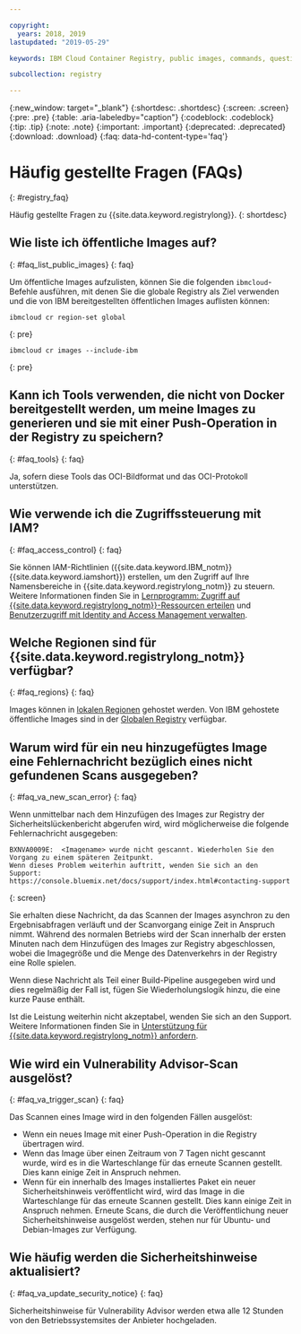 ```yaml
---

copyright:
  years: 2018, 2019
lastupdated: "2019-05-29"

keywords: IBM Cloud Container Registry, public images, commands, questions, registry, faq, Vulnerability Advisor,

subcollection: registry

---
```


{:new_window: target="_blank"}
{:shortdesc: .shortdesc}
{:screen: .screen}
{:pre: .pre}
{:table: .aria-labeledby="caption"}
{:codeblock: .codeblock}
{:tip: .tip}
{:note: .note}
{:important: .important}
{:deprecated: .deprecated}
{:download: .download}
{:faq: data-hd-content-type='faq'}

# Häufig gestellte Fragen (FAQs)
{: #registry_faq}

Häufig gestellte Fragen zu {{site.data.keyword.registrylong}}.
{: shortdesc}

## Wie liste ich öffentliche Images auf?
{: #faq_list_public_images}
{: faq}

Um öffentliche Images aufzulisten, können Sie die folgenden `ibmcloud`-Befehle ausführen, mit denen Sie die globale Registry als Ziel verwenden und die von IBM bereitgestellten öffentlichen Images auflisten können:

```
ibmcloud cr region-set global
```
{: pre}

```
ibmcloud cr images --include-ibm
```
{: pre}

## Kann ich Tools verwenden, die nicht von Docker bereitgestellt werden, um meine Images zu generieren und sie mit einer Push-Operation in der Registry zu speichern?
{: #faq_tools}
{: faq}

Ja, sofern diese Tools das OCI-Bildformat und das OCI-Protokoll unterstützen.

## Wie verwende ich die Zugriffssteuerung mit IAM?
{: #faq_access_control}
{: faq}

Sie können IAM-Richtlinien ({{site.data.keyword.IBM_notm}} {{site.data.keyword.iamshort}}) erstellen, um den Zugriff auf Ihre Namensbereiche in {{site.data.keyword.registrylong_notm}} zu steuern. Weitere Informationen finden Sie in [Lernprogramm: Zugriff auf {{site.data.keyword.registrylong_notm}}-Ressourcen erteilen](/docs/services/Registry?topic=registry-iam_access) und [Benutzerzugriff mit Identity and Access Management verwalten](/docs/services/Registry?topic=registry-iam).

## Welche Regionen sind für {{site.data.keyword.registrylong_notm}} verfügbar?
{: #faq_regions}
{: faq}

Images können in [lokalen Regionen](/docs/services/Registry?topic=registry-registry_overview#registry_regions_local) gehostet werden. Von IBM gehostete öffentliche Images sind in der [Globalen Registry](/docs/services/Registry?topic=registry-registry_overview#registry_regions_global) verfügbar.

## Warum wird für ein neu hinzugefügtes Image eine Fehlernachricht bezüglich eines nicht gefundenen Scans ausgegeben?
{: #faq_va_new_scan_error}
{: faq}

Wenn unmittelbar nach dem Hinzufügen des Images zur Registry der Sicherheitslückenbericht abgerufen wird, wird möglicherweise die folgende Fehlernachricht ausgegeben:

```
BXNVA0009E:  <Imagename> wurde nicht gescannt. Wiederholen Sie den Vorgang zu einem späteren Zeitpunkt.
Wenn dieses Problem weiterhin auftritt, wenden Sie sich an den Support:
https://console.bluemix.net/docs/support/index.html#contacting-support
```
{: screen}

Sie erhalten diese Nachricht, da das Scannen der Images asynchron zu den Ergebnisabfragen verläuft und der Scanvorgang einige Zeit in Anspruch nimmt. Während des normalen Betriebs wird der Scan innerhalb der ersten Minuten nach dem Hinzufügen des Images zur Registry abgeschlossen, wobei die Imagegröße und die Menge des Datenverkehrs in der Registry eine Rolle spielen.

Wenn diese Nachricht als Teil einer Build-Pipeline ausgegeben wird und dies regelmäßig der Fall ist, fügen Sie Wiederholungslogik hinzu, die eine kurze Pause enthält.

Ist die Leistung weiterhin nicht akzeptabel, wenden Sie sich an den Support. Weitere Informationen finden Sie in [Unterstützung für {{site.data.keyword.registrylong_notm}} anfordern](/docs/services/Registry?topic=registry-ts_index#gettinghelp).

## Wie wird ein Vulnerability Advisor-Scan ausgelöst?
{: #faq_va_trigger_scan}
{: faq}

Das Scannen eines Image wird in den folgenden Fällen ausgelöst:

- Wenn ein neues Image mit einer Push-Operation in die Registry übertragen wird.
- Wenn das Image über einen Zeitraum von 7 Tagen nicht gescannt wurde, wird es in die Warteschlange für das erneute Scannen gestellt. Dies kann einige Zeit in Anspruch nehmen.
- Wenn für ein innerhalb des Images installiertes Paket ein neuer Sicherheitshinweis veröffentlicht wird, wird das Image in die Warteschlange für das erneute Scannen gestellt. Dies kann einige Zeit in Anspruch nehmen. Erneute Scans, die durch die Veröffentlichung neuer Sicherheitshinweise ausgelöst werden, stehen nur für Ubuntu- und Debian-Images zur Verfügung.

## Wie häufig werden die Sicherheitshinweise aktualisiert?
{: #faq_va_update_security_notice}
{: faq}

Sicherheitshinweise für Vulnerability Advisor werden etwa alle 12 Stunden von den Betriebssystemsites der Anbieter hochgeladen.
